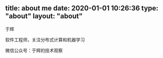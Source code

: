 title: about me
date: 2020-01-01 10:26:36
type: "about"
layout: "about"
---

于辉

软件工程师，关注分布式计算和机器学习

微信公众号：于辉的技术观察
